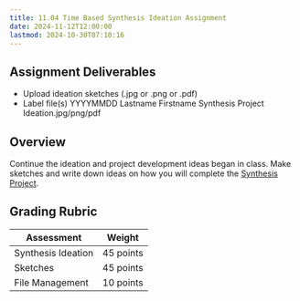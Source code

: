 ```yaml
---
title: 11.04 Time Based Synthesis Ideation Assignment
date: 2024-11-12T12:00:00
lastmod: 2024-10-30T07:10:16
---
```


## Assignment Deliverables

- Upload ideation sketches (.jpg or .png or .pdf)
- Label file(s) YYYYMMDD Lastname Firstname Synthesis Project Ideation.jpg/png/pdf

## Overview

Continue the ideation and project development ideas began in class. Make sketches and write down ideas on how you will complete the [Synthesis Project](./11-05-time-based-synthesis-assignment.md).

## Grading Rubric

<div class="responsive-table-markdown">

| Assessment         | Weight    |
| ------------------ | --------- |
| Synthesis Ideation | 45 points |
| Sketches           | 45 points |
| File Management    | 10 points |

</div>
